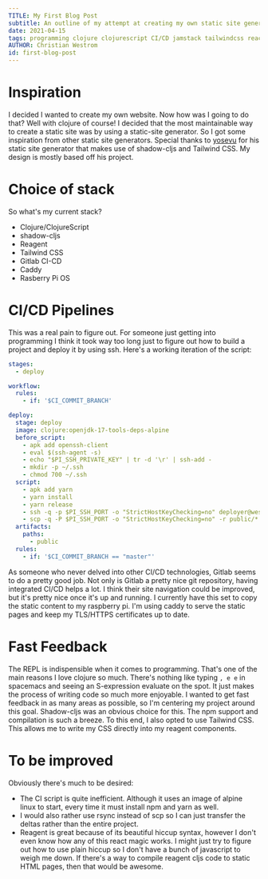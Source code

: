```yaml
---
TITLE: My First Blog Post
subtitle: An outline of my attempt at creating my own static site generator.
date: 2021-04-15
tags: programming clojure clojurescript CI/CD jamstack tailwindcss react reagent raspberry-pi shadow-cljs
AUTHOR: Christian Westrom
id: first-blog-post
---
```


# Inspiration

I decided I wanted to create my own website. Now how was I going to do
that? Well with clojure of course! I decided that the most maintainable
way to create a static site was by using a static-site generator. So I
got some inspiration from other static site generators. Special thanks
to [yosevu](https://github.com/yosevu/shadow-static) for his static site
generator that makes use of shadow-cljs and Tailwind CSS. My design is
mostly based off his project.

# Choice of stack

So what's my current stack?

- Clojure/ClojureScript
- shadow-cljs
- Reagent
- Tailwind CSS
- Gitlab CI-CD
- Caddy
- Rasberry Pi OS

# CI/CD Pipelines

This was a real pain to figure out. For someone just getting into
programming I think it took way too long just to figure out how to build
a project and deploy it by using ssh. Here's a working iteration of the
script:

```yaml
stages:
  - deploy

workflow:
  rules:
    - if: '$CI_COMMIT_BRANCH'

deploy:
  stage: deploy
  image: clojure:openjdk-17-tools-deps-alpine
  before_script:
    - apk add openssh-client
    - eval $(ssh-agent -s)
    - echo "$PI_SSH_PRIVATE_KEY" | tr -d '\r' | ssh-add -
    - mkdir -p ~/.ssh
    - chmod 700 ~/.ssh
  script:
    - apk add yarn
    - yarn install
    - yarn release
    - ssh -q -p $PI_SSH_PORT -o "StrictHostKeyChecking=no" deployer@westrom.xyz "rm -rf /var/www/westrom.xyz/html/*"
    - scp -q -P $PI_SSH_PORT -o "StrictHostKeyChecking=no" -r public/* deployer@westrom.xyz:/var/www/westrom.xyz/html
  artifacts:
    paths:
      - public
  rules:
    - if: '$CI_COMMIT_BRANCH == "master"'
```

As someone who never delved into other CI/CD technologies, Gitlab seems
to do a pretty good job. Not only is Gitlab a pretty nice git
repository, having integrated CI/CD helps a lot. I think their site
navigation could be improved, but it\'s pretty nice once it\'s up and
running. I currently have this set to copy the static content to my
raspberry pi. I\'m using caddy to serve the static pages and keep my
TLS/HTTPS certificates up to date.

# Fast Feedback

The REPL is indispensible when it comes to programming. That\'s one of
the main reasons I love clojure so much. There\'s nothing like typing
`, e e` in spacemacs and seeing an S-expression evaluate on the spot. It
just makes the process of writing code so much more enjoyable. I wanted
to get fast feedback in as many areas as possible, so I\'m centering my
project around this goal. Shadow-cljs was an obvious choice for this.
The npm support and compilation is such a breeze. To this end, I also
opted to use Tailwind CSS. This allows me to write my CSS directly into
my reagent components.

# To be improved

Obviously there's much to be desired:

- The CI script is quite inefficient. Although it uses an image of
  alpine linux to start, every time it must install npm and yarn as
  well.
- I would also rather use rsync instead of scp so I can just transfer
  the deltas rather than the entire project.
- Reagent is great because of its beautiful hiccup syntax, however I
  don\'t even know how any of this react magic works. I might just try
  to figure out how to use plain hiccup so I don\'t have a bunch of
  javascript to weigh me down. If there\'s a way to compile reagent
  cljs code to static HTML pages, then that would be awesome.
